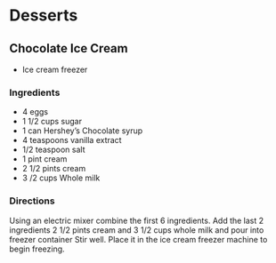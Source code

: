 # Desserts

## Chocolate Ice Cream

* Ice cream freezer

### Ingredients

* 4 eggs
* 1 1/2 cups sugar
* 1 can Hershey’s Chocolate syrup
* 4 teaspoons vanilla extract
* 1/2 teaspoon salt
* 1 pint cream
* 2 1/2 pints  cream
* 3 /2 cups  Whole milk

### Directions

Using an electric mixer combine the first 6 ingredients.  Add the last 2 ingredients 2 1/2 pints cream and 3 1/2 cups whole milk and pour into freezer container  Stir well.  Place it in the ice cream freezer machine to begin freezing.
